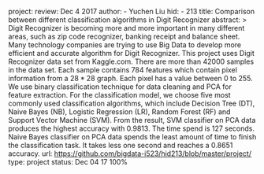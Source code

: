 project:
    review: Dec 4 2017
    author:
        - Yuchen Liu
    hid:
        - 213
    title: Comparison between different classification algorithms in Digit Recognizer
    abstract: >
        Digit Recognizer is becoming more and more important in many different areas, such as zip code recognizer, banking receipt and balance sheet. Many technology companies are trying to use Big Data to develop more efficient and accurate algorithm for Digit Recognizer. This project uses Digit Recognizer data set from Kaggle.com. There are more than 42000 samples in the data set. Each sample contains 784 features which contain pixel information from a $28*28$ graph. Each pixel has a value between 0 to 255. We use binary classification technique for data cleaning and PCA for feature extraction. For the classification model, we choose five most commonly used classification algorithms, which include Decision Tree (DT), Naive Bayes (NB), Logistic Regression (LR), Random Forest (RF) and Support Vector Machine (SVM). From the result, SVM classifier on PCA data produces the highest accuracy with 0.9813. The time spend is 127 seconds. Naive Bayes classifier on PCA data spends the least amount of time to finish the classification task. It takes less one second and reaches a 0.8651 accuracy.
    url: https://github.com/bigdata-i523/hid213/blob/master/project/
    type: project
    status: Dec 04 17 100%
